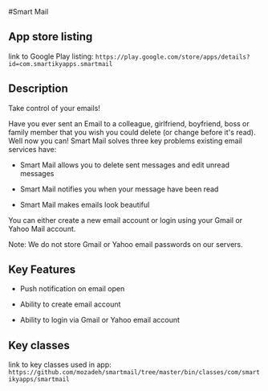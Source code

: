 #Smart Mail

## App store listing

link to Google Play listing: ```https://play.google.com/store/apps/details?id=com.smartikyapps.smartmail```

## Description

Take control of your emails!

Have you ever sent an Email to a colleague, girlfriend, boyfriend, boss or family member that you wish you could delete (or change before it's read). Well now you can! Smart Mail solves three key problems existing email services have:

- Smart Mail allows you to delete sent messages and edit unread messages

- Smart Mail notifies you when your message have been read

- Smart Mail makes emails look beautiful

You can either create a new email account or login using your Gmail or Yahoo Mail account.

Note: We do not store Gmail or Yahoo email passwords on our servers.

## Key Features

- Push notification on email open

- Ability to create email account

- Ability to login via Gmail or Yahoo email account


## Key classes

link to key classes used in app: ```https://github.com/mozadeh/smartmail/tree/master/bin/classes/com/smartikyapps/smartmail```

